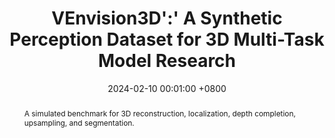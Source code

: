---
title:          VEnvision3D':' A Synthetic Perception Dataset for 3D Multi-Task Model Research
date:           2024-02-10 00:01:00 +0800
selected:       false
pub:            "ArXiv"
pub_date:       "2024"
pub_last:       "3D Dataset"
abstract: >-
  A simulated benchmark for 3D reconstruction, localization, depth completion, upsampling, and segmentation.
  
cover:          assets/images/covers/evision3d.png
authors:
  - Jiahao Zhou*
  - Chen Long*
  - Yue Xie
  - Jialiang Wang
  - Boheng Li
  - Haiping Wang
  - Zhe Chen†
  - Zhen Dong†
links:
  Paper: https://arxiv.org/pdf/2402.19059
---